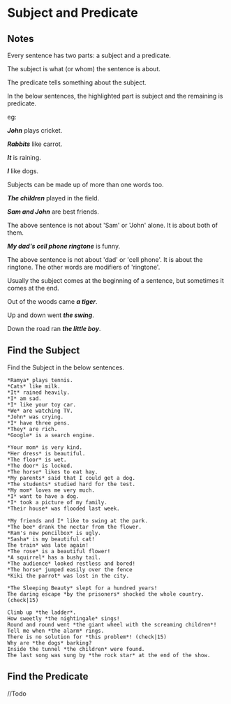 # Subject and Predicate

## Notes

Every sentence has two parts: a subject and a predicate.

The subject is what (or whom) the sentence is about.

The predicate tells something about the subject.

In the below sentences, the highlighted part is subject and the remaining is predicate.

eg:

_**John**_ plays cricket.

_**Rabbits**_ like carrot.

_**It**_ is raining.

_**I**_ like dogs.

Subjects can be made up of more than one words too.

_**The children**_ played in the field.

_**Sam and John**_ are best friends.

The above sentence is not about 'Sam' or 'John' alone. It is about both of them.

_**My dad's cell phone ringtone**_ is funny.

The above sentence is not about 'dad' or 'cell phone'. It is about the ringtone. The other words are modifiers of 'ringtone'.

Usually the subject comes at the beginning of a sentence, but sometimes it comes at the end.

Out of the woods came _**a tiger**_.

Up and down went _**the swing**_.

Down the road ran _**the little boy**_.

## Find the Subject

Find the Subject in the below sentences.

```
*Ramya* plays tennis.
*Cats* like milk.
*It* rained heavily.
*I* am sad.
*I* like your toy car.
*We* are watching TV.
*John* was crying.
*I* have three pens.
*They* are rich.
*Google* is a search engine.
```


```
*Your mom* is very kind.
*Her dress* is beautiful.
*The floor* is wet.
*The door* is locked.
*The horse* likes to eat hay.
*My parents* said that I could get a dog.
*The students* studied hard for the test.
*My mom* loves me very much.
*I* want to have a dog.
*I* took a picture of my family.
*Their house* was flooded last week.
```

```
*My friends and I* like to swing at the park.
*The bee* drank the nectar from the flower.
*Ram's new pencilbox* is ugly.
*Sasha* is my beautiful cat!
The train* was late again!
*The rose* is a beautiful flower!
*A squirrel* has a bushy tail.
*The audience* looked restless and bored!
*The horse* jumped easily over the fence
*Kiki the parrot* was lost in the city.
```

```
*The Sleeping Beauty* slept for a hundred years!
The daring escape *by the prisoners* shocked the whole country. (check|15)
```


```
Climb up *the ladder*.
How sweetly *the nightingale* sings!
Round and round went *the giant wheel with the screaming children*!
Tell me when *the alarm* rings.
There is no solution for *this problem*! (check|15)
Why are *the dogs* barking?
Inside the tunnel *the children* were found.
The last song was sung by *the rock star* at the end of the show.
```

## Find the Predicate

//Todo
